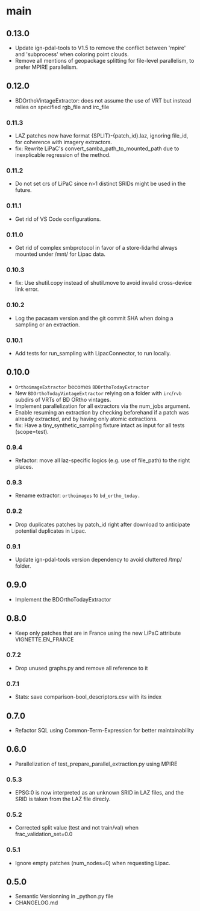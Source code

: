 # main

## 0.13.0
- Update ign-pdal-tools to V1.5 to remove the conflict between 'mpire' and 'subprocess' when coloring point clouds.
- Remove all mentions of geopackage splitting for file-level parallelism, to prefer MPIRE parallelism.

## 0.12.0
- BDOrthoVintageExtractor: does not assume the use of VRT but instead relies on specified rgb_file and irc_file

### 0.11.3
- LAZ patches now have format {SPLIT}-{patch_id}.laz, ignoring file_id, for coherence with imagery extractors.
- fix: Rewrite LiPaC's convert_samba_path_to_mounted_path due to inexplicable regression of the method.

### 0.11.2
- Do not set crs of LiPaC since n>1 distinct SRIDs might be used in the future.

### 0.11.1
- Get rid of VS Code configurations.

### 0.11.0
- Get rid of complex smbprotocol in favor of a store-lidarhd always mounted under /mnt/ for Lipac data.

### 0.10.3
- fix: Use shutil.copy instead of shutil.move to avoid invalid cross-device link error.

### 0.10.2
- Log the pacasam version and the git commit SHA when doing a sampling or an extraction.

### 0.10.1
- Add tests for run_sampling with LipacConnector, to run locally.

## 0.10.0
- `OrthoimageExtractor` becomes `BDOrthoTodayExtractor`
- New `BDOrthoTodayVintageExtractor` relying on a folder with `irc`/`rvb` subdirs of VRTs of BD ORtho vintages.
- Implement parallelization for all extractors via the num_jobs argument.
- Enable resuming an extraction by checking beforehand if a patch was already extracted, and by having only atomic extractions.
- fix: Have a tiny_synthetic_sampling fixture intact as input for all tests (scope=test).

### 0.9.4
- Refactor: move all laz-specific logics (e.g. use of file_path) to the right places. 

### 0.9.3
- Rename extractor: `orthoimages` to `bd_ortho_today.`

### 0.9.2
- Drop duplicates patches by patch_id right after download to anticipate potential duplicates in Lipac.

### 0.9.1
- Update ign-pdal-tools version dependency to avoid cluttered /tmp/ folder.

## 0.9.0
- Implement the BDOrthoTodayExtractor

## 0.8.0
- Keep only patches that are in France using the new LiPaC attribute VIGNETTE.EN_FRANCE

### 0.7.2
- Drop unused graphs.py and remove all reference to it

### 0.7.1
- Stats: save comparison-bool_descriptors.csv with its index

## 0.7.0
- Refactor SQL using Common-Term-Expression for better maintainability

## 0.6.0
- Parallelization of test_prepare_parallel_extraction.py using MPIRE

### 0.5.3
- EPSG:0 is now interpreted as an unknown SRID in LAZ files, and the SRID is taken from the LAZ file direcly.

### 0.5.2
- Corrected split value (test and not train/val) when frac_validation_set=0.0

### 0.5.1
- Ignore empty patches (num_nodes=0) when requesting Lipac.

## 0.5.0
- Semantic Versionning in _python.py file
- CHANGELOG.md
